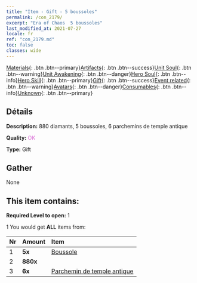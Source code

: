 ```yaml
---
title: "Item - Gift - 5 boussoles"
permalink: /con_2179/
excerpt: "Era of Chaos  5 boussoles"
last_modified_at: 2021-07-27
locale: fr
ref: "con_2179.md"
toc: false
classes: wide
---
```

 [Materials](/ItemsFR/){: .btn .btn--primary}[Artifacts](/ItemsFR/Artifacts/){: .btn .btn--success}[Unit Soul](/ItemsFR/UnitSoul/){: .btn .btn--warning}[Unit Awakening](/ItemsFR/UnitAwakening/){: .btn .btn--danger}[Hero Soul](/ItemsFR/HeroSoul/){: .btn .btn--info}[Hero Skill](/ItemsFR/HeroSkill/){: .btn .btn--primary}[Gift](/ItemsFR/Gift/){: .btn .btn--success}[Event related](/ItemsFR/Events/){: .btn .btn--warning}[Avatars](/ItemsFR/Avatars/){: .btn .btn--danger}[Consumables](/ItemsFR/Consumables/){: .btn .btn--info}[Unknown](/ItemsFR/Unknown/){: .btn .btn--primary}

## Détails
 **Description:** 880 diamants, 5 boussoles, 6 parchemins de temple antique

 **Quality:** <span style="color: #DA70D6">OK</span>

 **Type:** Gift

## Gather

  None

## This item contains:

 **Required Level to open:** 1

 1 You would get **ALL** items  from:

  | Nr | Amount |     Item    |
  |:---|:-------|:------------|
  | 1 |  **5x** | [Boussole](/fr/Items/con_2183/) |  | 
  | 2 |  **880x** | <i class="fas fa-gem"/> |  | 
  | 3 |  **6x** | [Parchemin de temple antique](/ItemsFR/con_697/) |  | 
